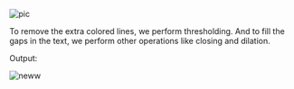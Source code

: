 ![pic](https://user-images.githubusercontent.com/83532882/205194296-ced3b646-fa4a-4a66-95d5-768301320c97.jpg)

To remove the extra colored lines, we perform thresholding. And to fill the gaps in the text, we perform other operations like closing and dilation. 
  
Output:

![neww](https://user-images.githubusercontent.com/83532882/205195689-326dd0e7-b60f-4293-98ac-ee2162b650ca.jpg)

